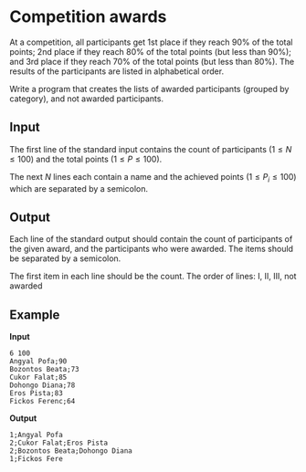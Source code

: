
# Competition awards

At a competition, all participants get 1st place if they reach $90$% of the total points; 2nd place if they reach $80$% of the total points (but less than $90$%); and 3rd place if they reach $70$% of the total points (but less than $80$%). 
The results of the participants are listed in alphabetical order.

Write a program that creates the lists of awarded participants (grouped by category), and not awarded participants.

## Input

The first line of the standard input contains the count of participants ($1\le{N}\le{100}$) and the total points ($1\le{P}\le{100}$). 

The next $N$ lines each contain a name and the achieved points ($1\le{P}_{i}\le{100}$) which are separated by a semicolon.

## Output

Each line of the standard output should contain the count of participants of the given award, and the participants who were awarded.
The items should be separated by a semicolon.

The first item in each line should be the count.
The order of lines: I, II, III, not awarded

## Example

**Input**

```
6 100
Angyal Pofa;90
Bozontos Beata;73
Cukor Falat;85
Dohongo Diana;78
Eros Pista;83
Fickos Ferenc;64
```

**Output**

```
1;Angyal Pofa
2;Cukor Falat;Eros Pista
2;Bozontos Beata;Dohongo Diana
1;Fickos Fere
```